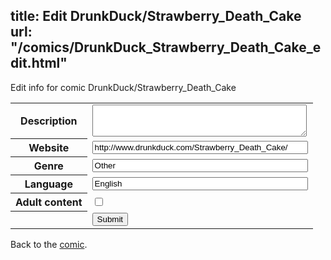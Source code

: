 title: Edit DrunkDuck/Strawberry_Death_Cake
url: "/comics/DrunkDuck_Strawberry_Death_Cake_edit.html"
---
Edit info for comic DrunkDuck/Strawberry_Death_Cake

<form name="comic" action="http://gaepostmail.appspot.com/comic/" method="post">
<table class="comicinfo">
<tr>
<th>Description</th><td><textarea name="description" cols="40" rows="3"></textarea></td>
</tr>
<tr>
<th>Website</th><td><input type="text" name="url" value="http://www.drunkduck.com/Strawberry_Death_Cake/" size="40"/></td>
</tr>
<tr>
<th>Genre</th><td><input type="text" name="genre" value="Other" size="40"/></td>
</tr>
<tr>
<th>Language</th><td><input type="text" name="language" value="English" size="40"/></td>
</tr>
<tr>
<th>Adult content</th><td><input type="checkbox" name="adult" value="adult" /></td>
</tr>
<tr>
<th></th><td>
<input type="hidden" name="comic" value="DrunkDuck_Strawberry_Death_Cake" />
<input type="submit" name="submit" value="Submit" />
</td>
</tr>
</table>
</form>

Back to the [comic](DrunkDuck_Strawberry_Death_Cake.html).
